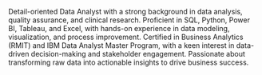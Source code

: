 Detail-oriented Data Analyst with a strong background in data analysis, quality assurance, and clinical research. Proficient in SQL, Python, Power BI, Tableau, and Excel, with hands-on experience in data modeling, visualization, and process improvement. Certified in Business Analytics (RMIT) and IBM Data Analyst Master Program, with a keen interest in data-driven decision-making and stakeholder engagement. Passionate about transforming raw data into actionable insights to drive business success.

<!---
shilpa-web/shilpa-web is a ✨ special ✨ repository because its `README.md` (this file) appears on your GitHub profile.
You can click the Preview link to take a look at your changes.
--->
